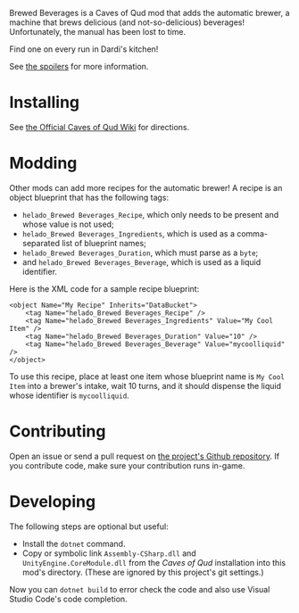 Brewed Beverages is a Caves of Qud mod that adds the automatic brewer, a machine that brews delicious (and not-so-delicious) beverages! Unfortunately, the manual has been lost to time.

Find one on every run in Dardi's kitchen!

See [the spoilers](Spoilers.markdown) for more information.

# Installing

See [the Official Caves of Qud Wiki](https://cavesofqud.gamepedia.com/Modding:Installing_a_mod#GitHub) for directions.

# Modding

Other mods can add more recipes for the automatic brewer! A recipe is an object blueprint that has the following tags:

- `helado_Brewed Beverages_Recipe`, which only needs to be present and whose value is not used;
- `helado_Brewed Beverages_Ingredients`, which is used as a comma-separated list of blueprint names;
- `helado_Brewed Beverages_Duration`, which must parse as a `byte`;
- and `helado_Brewed Beverages_Beverage`, which is used as a liquid identifier.

Here is the XML code for a sample recipe blueprint:

    <object Name="My Recipe" Inherits="DataBucket">
        <tag Name="helado_Brewed Beverages_Recipe" />
        <tag Name="helado_Brewed Beverages_Ingredients" Value="My Cool Item" />
        <tag Name="helado_Brewed Beverages_Duration" Value="10" />
        <tag Name="helado_Brewed Beverages_Beverage" Value="mycoolliquid" />
    </object>

To use this recipe, place at least one item whose blueprint name is `My Cool Item` into a brewer's intake, wait 10 turns, and it should dispense the liquid whose identifier is `mycoolliquid`.

# Contributing

Open an issue or send a pull request on [the project's Github repository](https://github.com/HeladoDeBrownie/Caves-of-Qud-Brewed-Beverages). If you contribute code, make sure your contribution runs in-game.

# Developing

The following steps are optional but useful:

- Install the `dotnet` command.
- Copy or symbolic link `Assembly-CSharp.dll` and `UnityEngine.CoreModule.dll` from the *Caves of Qud* installation into this mod's directory. (These are ignored by this project's git settings.)

Now you can `dotnet build` to error check the code and also use Visual Studio Code's code completion.
